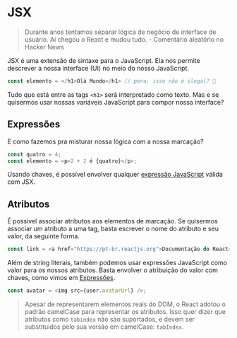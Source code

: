 # JSX

> Durante anos tentamos separar lógica de negócio de interface de usuário. Aí
> chegou o React e mudou tudo. - Comentário aleatório no Hacker News

JSX é uma extensão de sintaxe para o JavaScript. Ela nos permite descrever a
nossa interface (UI) no meio do nosso JavaScript.

```javascript
const elemento = </h1>Olá Mundo</h1> // pera, isso não é ilegal? 🤔
```

Tudo que está entre as tags `<h1>` será interpretado como texto. Mas e se
quisermos usar nossas variáveis JavaScript para compor nossa interface?

## Expressões

E como fazemos pra misturar nossa lógica com a nossa marcação?

```javascript
const quatro = 4;
const elemento = <p>2 + 2 é {quatro}</p>;
```

Usando chaves, é possível envolver qualquer [expressão
JavaScript](https://developer.mozilla.org/pt-BR/docs/Web/JavaScript/Guide/Expressions_and_Operators)
válida com JSX.

## Atributos

É possível associar atributos aos elementos de marcação. Se quisermos associar
um atributo a uma tag, basta escrever o nome do atributo e seu valor, da
seguinte forma.

```javascript
const link = <a href="https://pt-br.reactjs.org">Documentação do React</a>;
```

Além de string literais, também podemos usar expressões JavaScript como valor
para os nossos atributos. Basta envolver o atribuição do valor com chaves, como
vimos em [Expressões](#expressões).

```javascript
const avatar = <img src={user.avatarUrl} />;
```

> Apesar de representarem elementos reais do DOM, o React adotou o padrão
> camelCase para representar os atributos. Isso quer dizer que atributos como
> `tabindex` não são suportados, e devem ser substituídos pelo sua versão em
> camelCase: `tabIndex`.
